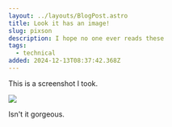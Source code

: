 ```yaml
---
layout: ../layouts/BlogPost.astro
title: Look it has an image!
slug: pixson
description: I hope no one ever reads these
tags:
  - technical
added: 2024-12-13T08:37:42.368Z
---
```


This is a screenshot I took.

![](</assets/Freskdesk Invite 6.12.24.png>)

Isn't it gorgeous.
